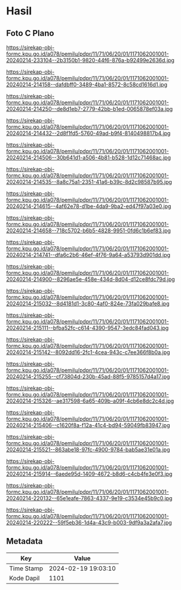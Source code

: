 # Hasil

## Foto C Plano

https://sirekap-obj-formc.kpu.go.id/a078/pemilu/pdpr/11/71/06/20/01/1171062001001-20240214-233104--2b3150b1-9820-44f6-876a-b92499e2636d.jpg

https://sirekap-obj-formc.kpu.go.id/a078/pemilu/pdpr/11/71/06/20/01/1171062001001-20240214-214158--dafdbff0-3489-4ba1-8572-8c58cd1616d1.jpg

https://sirekap-obj-formc.kpu.go.id/a078/pemilu/pdpr/11/71/06/20/01/1171062001001-20240214-214250--de8d1eb7-2779-42bb-b1ed-0065878ef03a.jpg

https://sirekap-obj-formc.kpu.go.id/a078/pemilu/pdpr/11/71/06/20/01/1171062001001-20240214-214432--2d8f1fd5-5760-49ad-b9f4-8140498817b4.jpg

https://sirekap-obj-formc.kpu.go.id/a078/pemilu/pdpr/11/71/06/20/01/1171062001001-20240214-214506--30b641d1-a506-4b81-b528-1d12c71468ac.jpg

https://sirekap-obj-formc.kpu.go.id/a078/pemilu/pdpr/11/71/06/20/01/1171062001001-20240214-214535--8a8c75a1-2351-41a6-b39c-8d2c98587b95.jpg

https://sirekap-obj-formc.kpu.go.id/a078/pemilu/pdpr/11/71/06/20/01/1171062001001-20240214-214615--4af62e78-d1be-4da9-9ba2-ed47f97a03e0.jpg

https://sirekap-obj-formc.kpu.go.id/a078/pemilu/pdpr/11/71/06/20/01/1171062001001-20240214-214658--718c5702-b6b5-4828-9951-0fd6c1b6ef83.jpg

https://sirekap-obj-formc.kpu.go.id/a078/pemilu/pdpr/11/71/06/20/01/1171062001001-20240214-214741--dfa6c2b6-46ef-4f76-9a64-a53793d901dd.jpg

https://sirekap-obj-formc.kpu.go.id/a078/pemilu/pdpr/11/71/06/20/01/1171062001001-20240214-214900--8296ae5e-458e-434d-8d04-d12ce8fdc79d.jpg

https://sirekap-obj-formc.kpu.go.id/a078/pemilu/pdpr/11/71/06/20/01/1171062001001-20240214-215032--8d4181d1-3c80-4af0-824e-73fa029bafe8.jpg

https://sirekap-obj-formc.kpu.go.id/a078/pemilu/pdpr/11/71/06/20/01/1171062001001-20240214-215111--bfba52fc-c614-4390-9547-3edc84fad043.jpg

https://sirekap-obj-formc.kpu.go.id/a078/pemilu/pdpr/11/71/06/20/01/1171062001001-20240214-215142--8092dd16-2fc1-4cea-943c-c7ee366f8b0a.jpg

https://sirekap-obj-formc.kpu.go.id/a078/pemilu/pdpr/11/71/06/20/01/1171062001001-20240214-215255--cf73804d-230b-45ad-88f5-9785157d4a17.jpg

https://sirekap-obj-formc.kpu.go.id/a078/pemilu/pdpr/11/71/06/20/01/1171062001001-20240214-215326--ae317598-6a65-409b-a09f-4cb6e8dc2c4d.jpg

https://sirekap-obj-formc.kpu.go.id/a078/pemilu/pdpr/11/71/06/20/01/1171062001001-20240214-215406--c1620f8a-f12a-41c4-bd94-59049fb83947.jpg

https://sirekap-obj-formc.kpu.go.id/a078/pemilu/pdpr/11/71/06/20/01/1171062001001-20240214-215521--863abe18-97fc-4900-9784-bab5ae31e01a.jpg

https://sirekap-obj-formc.kpu.go.id/a078/pemilu/pdpr/11/71/06/20/01/1171062001001-20240214-215914--6aede95d-1409-4672-b8d6-c4cb4fe3e0f3.jpg

https://sirekap-obj-formc.kpu.go.id/a078/pemilu/pdpr/11/71/06/20/01/1171062001001-20240214-220132--65e1eafe-7863-4337-9e19-c3534e45b9c0.jpg

https://sirekap-obj-formc.kpu.go.id/a078/pemilu/pdpr/11/71/06/20/01/1171062001001-20240214-220222--59f5eb36-1d4a-43c9-b003-9df9a3a2afa7.jpg


## Metadata

| Key        | Value               |
| ---------- | ------------------- |
| Time Stamp | 2024-02-19 19:03:10 |
| Kode Dapil | 1101                |



